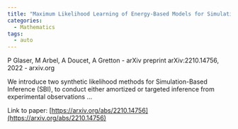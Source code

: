 ```yaml
---
title: "Maximum Likelihood Learning of Energy-Based Models for Simulation-Based Inference"
categories:
  - Mathematics
tags:
  - auto
---
```

P Glaser, M Arbel, A Doucet, A Gretton - arXiv preprint arXiv:2210.14756, 2022 - arxiv.org

We introduce two synthetic likelihood methods for Simulation-Based Inference (SBI), to conduct either amortized or targeted inference from experimental observations …

Link to paper: [https://arxiv.org/abs/2210.14756](https://arxiv.org/abs/2210.14756)
